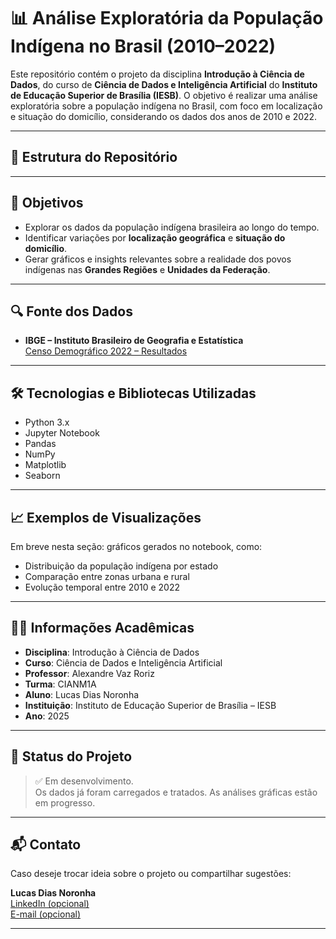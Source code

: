# 📊 Análise Exploratória da População Indígena no Brasil (2010–2022)

Este repositório contém o projeto da disciplina **Introdução à Ciência de Dados**, do curso de **Ciência de Dados e Inteligência Artificial** do **Instituto de Educação Superior de Brasília (IESB)**. O objetivo é realizar uma análise exploratória sobre a população indígena no Brasil, com foco em localização e situação do domicílio, considerando os dados dos anos de 2010 e 2022.

---

## 📁 Estrutura do Repositório


---

## 🧠 Objetivos

- Explorar os dados da população indígena brasileira ao longo do tempo.
- Identificar variações por **localização geográfica** e **situação do domicílio**.
- Gerar gráficos e insights relevantes sobre a realidade dos povos indígenas nas **Grandes Regiões** e **Unidades da Federação**.

---

## 🔍 Fonte dos Dados

- **IBGE – Instituto Brasileiro de Geografia e Estatística**  
  [Censo Demográfico 2022 – Resultados](https://www.ibge.gov.br/estatisticas/sociais/populacao/22827-censo-demografico-2022.html?edicao=42267&t=resultados)

---

## 🛠️ Tecnologias e Bibliotecas Utilizadas

- Python 3.x
- Jupyter Notebook
- Pandas
- NumPy
- Matplotlib
- Seaborn

---

## 📈 Exemplos de Visualizações

Em breve nesta seção: gráficos gerados no notebook, como:

- Distribuição da população indígena por estado
- Comparação entre zonas urbana e rural
- Evolução temporal entre 2010 e 2022

---

## 👨‍🎓 Informações Acadêmicas

- **Disciplina**: Introdução à Ciência de Dados  
- **Curso**: Ciência de Dados e Inteligência Artificial  
- **Professor**: Alexandre Vaz Roriz  
- **Turma**: CIANM1A  
- **Aluno**: Lucas Dias Noronha  
- **Instituição**: Instituto de Educação Superior de Brasília – IESB  
- **Ano**: 2025

---

## 📌 Status do Projeto

> ✅ Em desenvolvimento.  
> Os dados já foram carregados e tratados. As análises gráficas estão em progresso.

---

## 📬 Contato

Caso deseje trocar ideia sobre o projeto ou compartilhar sugestões:

**Lucas Dias Noronha**  
[LinkedIn (opcional)](https://www.linkedin.com/)  
[E-mail (opcional)](mailto:lucas@email.com)

---

